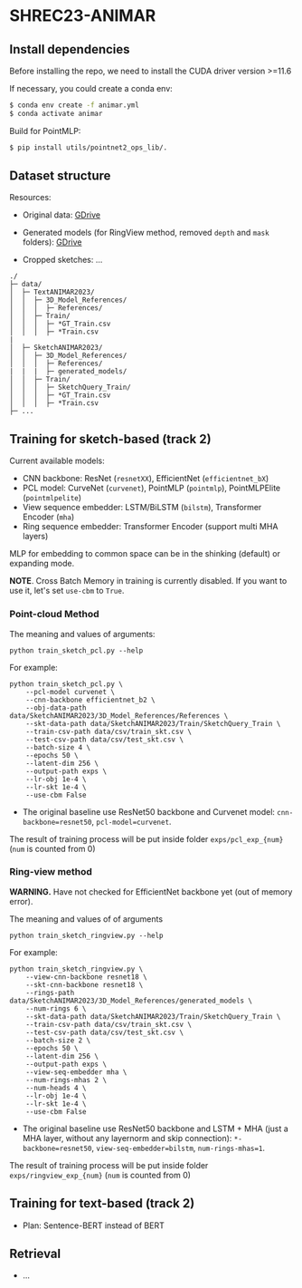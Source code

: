# SHREC23-ANIMAR

## Install dependencies

Before installing the repo, we need to install the CUDA driver version >=11.6

If necessary, you could create a conda env:

```bash
$ conda env create -f animar.yml
$ conda activate animar
```
Build for PointMLP:

```bash
$ pip install utils/pointnet2_ops_lib/.
```

## Dataset structure

Resources:

- Original data: [GDrive](https://drive.google.com/drive/folders/1lox1J_C3XXYpXeGdHh34QnXnvx9Vhj4Y?usp=share_link)

- Generated models (for RingView method, removed `depth` and `mask` folders): [GDrive](https://drive.google.com/file/d/1UsnawE_BLqK6vzJ0RGAa6KtXniJm3JkL/view?usp=sharing)

- Cropped sketches: ...

```
./
├─ data/
│  ├─ TextANIMAR2023/
│  │  ├─ 3D_Model_References/
│  │  │  ├─ References/
│  │  ├─ Train/
│  │  │  ├─ *GT_Train.csv
│  │  │  ├─ *Train.csv
|
│  ├─ SketchANIMAR2023/
│  │  ├─ 3D_Model_References/
│  │  │  ├─ References/
|  |  |  ├─ generated_models/
│  │  ├─ Train/
│  │  │  ├─ SketchQuery_Train/
│  │  │  ├─ *GT_Train.csv
│  │  │  ├─ *Train.csv
├─ ...
```

## Training for sketch-based (track 2)

Current available models:

- CNN backbone: ResNet (`resnetXX`), EfficientNet (`efficientnet_bX`)
- PCL model: CurveNet (`curvenet`), PointMLP (`pointmlp`), PointMLPElite (`pointmlpelite`)
- View sequence embedder: LSTM/BiLSTM (`bilstm`), Transformer Encoder (`mha`)
- Ring sequence embedder: Transformer Encoder (support multi MHA layers)

MLP for embedding to common space can be in the shinking (default) or expanding mode.

**NOTE**. Cross Batch Memory in training is currently disabled. If you want to use it, let's set `use-cbm` to `True`.

### Point-cloud Method

The meaning and values of arguments:

```
python train_sketch_pcl.py --help
```

For example:

```
python train_sketch_pcl.py \
    --pcl-model curvenet \
    --cnn-backbone efficientnet_b2 \
    --obj-data-path data/SketchANIMAR2023/3D_Model_References/References \
    --skt-data-path data/SketchANIMAR2023/Train/SketchQuery_Train \
    --train-csv-path data/csv/train_skt.csv \
    --test-csv-path data/csv/test_skt.csv \
    --batch-size 4 \
    --epochs 50 \
    --latent-dim 256 \
    --output-path exps \
    --lr-obj 1e-4 \
    --lr-skt 1e-4 \
    --use-cbm False
```
- The original baseline use ResNet50 backbone and Curvenet model:
`cnn-backbone=resnet50`, `pcl-model=curvenet`.

The result of training process will be put inside folder `exps/pcl_exp_{num}` (`num` is counted from 0)

### Ring-view method

**WARNING.** Have not checked for EfficientNet backbone yet (out of memory error).

The meaning and values of of arguments

```
python train_sketch_ringview.py --help
```

For example:

```
python train_sketch_ringview.py \
    --view-cnn-backbone resnet18 \
    --skt-cnn-backbone resnet18 \
    --rings-path data/SketchANIMAR2023/3D_Model_References/generated_models \
    --num-rings 6 \
    --skt-data-path data/SketchANIMAR2023/Train/SketchQuery_Train \
    --train-csv-path data/csv/train_skt.csv \
    --test-csv-path data/csv/test_skt.csv \
    --batch-size 2 \
    --epochs 50 \
    --latent-dim 256 \
    --output-path exps \
    --view-seq-embedder mha \
    --num-rings-mhas 2 \
    --num-heads 4 \
    --lr-obj 1e-4 \
    --lr-skt 1e-4 \
    --use-cbm False
```

- The original baseline use ResNet50 backbone and LSTM + MHA (just a MHA layer, without any layernorm and skip connection): `*-backbone=resnet50`, `view-seq-embedder=bilstm`, `num-rings-mhas=1`.

The result of training process will be put inside folder `exps/ringview_exp_{num}` (`num` is counted from 0)

## Training for text-based (track 2)

- Plan: Sentence-BERT instead of BERT

## Retrieval

- ...